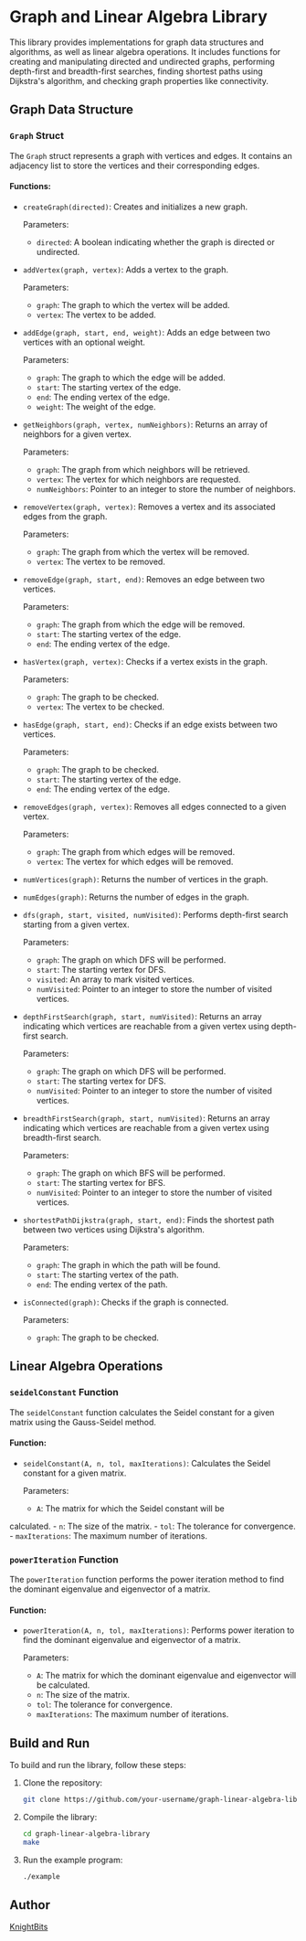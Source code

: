 # Graph and Linear Algebra Library

This library provides implementations for graph data structures and algorithms, as well as linear algebra operations. It includes functions for creating and manipulating directed and undirected graphs, performing depth-first and breadth-first searches, finding shortest paths using Dijkstra's algorithm, and checking graph properties like connectivity.

## Graph Data Structure

### `Graph` Struct

The `Graph` struct represents a graph with vertices and edges. It contains an adjacency list to store the vertices and their corresponding edges.

#### Functions:

- `createGraph(directed)`: Creates and initializes a new graph.

    Parameters:
    - `directed`: A boolean indicating whether the graph is directed or undirected.

- `addVertex(graph, vertex)`: Adds a vertex to the graph.

    Parameters:
    - `graph`: The graph to which the vertex will be added.
    - `vertex`: The vertex to be added.

- `addEdge(graph, start, end, weight)`: Adds an edge between two vertices with an optional weight.

    Parameters:
    - `graph`: The graph to which the edge will be added.
    - `start`: The starting vertex of the edge.
    - `end`: The ending vertex of the edge.
    - `weight`: The weight of the edge.

- `getNeighbors(graph, vertex, numNeighbors)`: Returns an array of neighbors for a given vertex.

    Parameters:
    - `graph`: The graph from which neighbors will be retrieved.
    - `vertex`: The vertex for which neighbors are requested.
    - `numNeighbors`: Pointer to an integer to store the number of neighbors.

- `removeVertex(graph, vertex)`: Removes a vertex and its associated edges from the graph.

    Parameters:
    - `graph`: The graph from which the vertex will be removed.
    - `vertex`: The vertex to be removed.

- `removeEdge(graph, start, end)`: Removes an edge between two vertices.

    Parameters:
    - `graph`: The graph from which the edge will be removed.
    - `start`: The starting vertex of the edge.
    - `end`: The ending vertex of the edge.

- `hasVertex(graph, vertex)`: Checks if a vertex exists in the graph.

    Parameters:
    - `graph`: The graph to be checked.
    - `vertex`: The vertex to be checked.

- `hasEdge(graph, start, end)`: Checks if an edge exists between two vertices.

    Parameters:
    - `graph`: The graph to be checked.
    - `start`: The starting vertex of the edge.
    - `end`: The ending vertex of the edge.

- `removeEdges(graph, vertex)`: Removes all edges connected to a given vertex.

    Parameters:
    - `graph`: The graph from which edges will be removed.
    - `vertex`: The vertex for which edges will be removed.

- `numVertices(graph)`: Returns the number of vertices in the graph.

- `numEdges(graph)`: Returns the number of edges in the graph.

- `dfs(graph, start, visited, numVisited)`: Performs depth-first search starting from a given vertex.

    Parameters:
    - `graph`: The graph on which DFS will be performed.
    - `start`: The starting vertex for DFS.
    - `visited`: An array to mark visited vertices.
    - `numVisited`: Pointer to an integer to store the number of visited vertices.

- `depthFirstSearch(graph, start, numVisited)`: Returns an array indicating which vertices are reachable from a given vertex using depth-first search.

    Parameters:
    - `graph`: The graph on which DFS will be performed.
    - `start`: The starting vertex for DFS.
    - `numVisited`: Pointer to an integer to store the number of visited vertices.

- `breadthFirstSearch(graph, start, numVisited)`: Returns an array indicating which vertices are reachable from a given vertex using breadth-first search.

    Parameters:
    - `graph`: The graph on which BFS will be performed.
    - `start`: The starting vertex for BFS.
    - `numVisited`: Pointer to an integer to store the number of visited vertices.

- `shortestPathDijkstra(graph, start, end)`: Finds the shortest path between two vertices using Dijkstra's algorithm.

    Parameters:
    - `graph`: The graph in which the path will be found.
    - `start`: The starting vertex of the path.
    - `end`: The ending vertex of the path.

- `isConnected(graph)`: Checks if the graph is connected.

    Parameters:
    - `graph`: The graph to be checked.

## Linear Algebra Operations

### `seidelConstant` Function

The `seidelConstant` function calculates the Seidel constant for a given matrix using the Gauss-Seidel method.

#### Function:

- `seidelConstant(A, n, tol, maxIterations)`: Calculates the Seidel constant for a given matrix.

    Parameters:
    - `A`: The matrix for which the Seidel constant will be

 calculated.
    - `n`: The size of the matrix.
    - `tol`: The tolerance for convergence.
    - `maxIterations`: The maximum number of iterations.

### `powerIteration` Function

The `powerIteration` function performs the power iteration method to find the dominant eigenvalue and eigenvector of a matrix.

#### Function:

- `powerIteration(A, n, tol, maxIterations)`: Performs power iteration to find the dominant eigenvalue and eigenvector of a matrix.

    Parameters:
    - `A`: The matrix for which the dominant eigenvalue and eigenvector will be calculated.
    - `n`: The size of the matrix.
    - `tol`: The tolerance for convergence.
    - `maxIterations`: The maximum number of iterations.

## Build and Run

To build and run the library, follow these steps:

1. Clone the repository:

   ```bash
   git clone https://github.com/your-username/graph-linear-algebra-library.git
   ```

2. Compile the library:

   ```bash
   cd graph-linear-algebra-library
   make
   ```

3. Run the example program:

   ```bash
   ./example
   ```

## Author
[KnightBits](https://github.com/KnightBits)